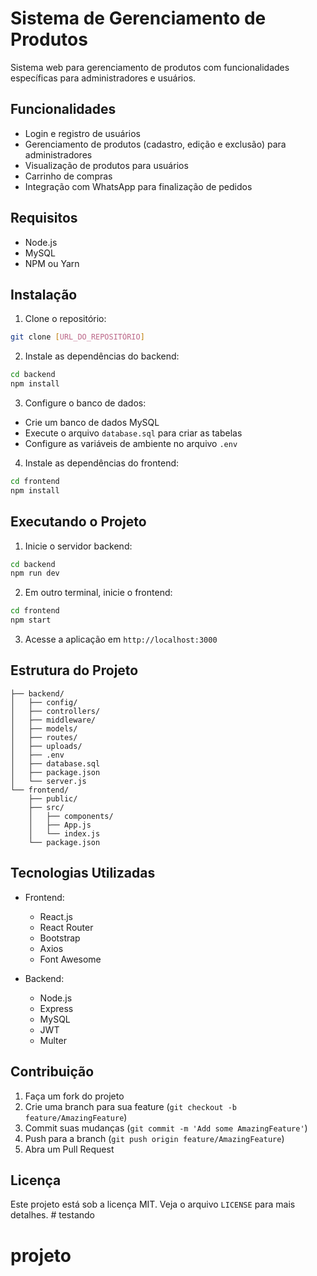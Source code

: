 # Sistema de Gerenciamento de Produtos

Sistema web para gerenciamento de produtos com funcionalidades específicas para administradores e usuários.

## Funcionalidades

- Login e registro de usuários
- Gerenciamento de produtos (cadastro, edição e exclusão) para administradores
- Visualização de produtos para usuários
- Carrinho de compras
- Integração com WhatsApp para finalização de pedidos

## Requisitos

- Node.js
- MySQL
- NPM ou Yarn

## Instalação

1. Clone o repositório:
```bash
git clone [URL_DO_REPOSITÓRIO]
```

2. Instale as dependências do backend:
```bash
cd backend
npm install
```

3. Configure o banco de dados:
- Crie um banco de dados MySQL
- Execute o arquivo `database.sql` para criar as tabelas
- Configure as variáveis de ambiente no arquivo `.env`

4. Instale as dependências do frontend:
```bash
cd frontend
npm install
```

## Executando o Projeto

1. Inicie o servidor backend:
```bash
cd backend
npm run dev
```

2. Em outro terminal, inicie o frontend:
```bash
cd frontend
npm start
```

3. Acesse a aplicação em `http://localhost:3000`

## Estrutura do Projeto

```
├── backend/
│   ├── config/
│   ├── controllers/
│   ├── middleware/
│   ├── models/
│   ├── routes/
│   ├── uploads/
│   ├── .env
│   ├── database.sql
│   ├── package.json
│   └── server.js
└── frontend/
    ├── public/
    ├── src/
    │   ├── components/
    │   ├── App.js
    │   └── index.js
    └── package.json
```

## Tecnologias Utilizadas

- Frontend:
  - React.js
  - React Router
  - Bootstrap
  - Axios
  - Font Awesome

- Backend:
  - Node.js
  - Express
  - MySQL
  - JWT
  - Multer

## Contribuição

1. Faça um fork do projeto
2. Crie uma branch para sua feature (`git checkout -b feature/AmazingFeature`)
3. Commit suas mudanças (`git commit -m 'Add some AmazingFeature'`)
4. Push para a branch (`git push origin feature/AmazingFeature`)
5. Abra um Pull Request

## Licença

Este projeto está sob a licença MIT. Veja o arquivo `LICENSE` para mais detalhes. # testando
# projeto
